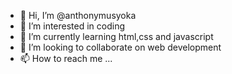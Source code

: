 - 👋 Hi, I’m @anthonymusyoka
- 👀 I’m interested in coding
- 🌱 I’m currently learning html,css and javascript
- 💞️ I’m looking to collaborate on web development
- 📫 How to reach me ...

<!---
anthonymusyoka/anthonymusyoka is a ✨ special ✨ repository because its `README.md` (this file) appears on your GitHub profile.
You can click the Preview link to take a look at your changes.
--->
